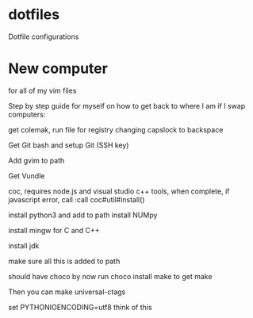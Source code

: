 # dotfiles
Dotfile configurations

# New computer
for all of my vim files

Step by step guide for myself on how to get back to where I am if I swap computers:

get colemak, run file for registry changing capslock to backspace

Get Git bash and setup Git (SSH key)

Add gvim to path

Get Vundle

coc, requires node.js and visual studio c++ tools, when complete, if javascript error, call :call coc#util#install()

install python3 and add to path
install NUMpy

install mingw for C and C++

install jdk

make sure all this is added to path

should have choco by now run choco install make to get make

Then you can make universal-ctags

set PYTHONIOENCODING=utf8 think of this
